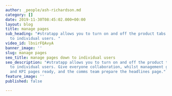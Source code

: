 ```yaml
---
author: _people/ash-richardson.md
category: []
date: 2019-11-30T08:45:02.000+00:00
layout: blog
title: manage pages
sub_heading: "#stratapp allows you to turn on and off the product tabs right down
  to individual users. "
video_id: lbsirFQAvyA
banner_image: ''
slug: manage pages
seo_title: manage pages down to individual users
seo_description: "#stratapp allows you to turn on and off the product tabs right down
  to individual users. Give everyone collaboration, whilst management get the strategy
  and KPI pages ready, and the comms team prepare the headlines page."
feature_image: ''
published: false

---
```

